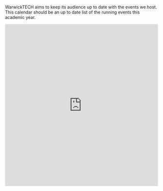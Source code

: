 WarwickTECH aims to keep its audience up to date with the events we host. This calendar should be an up to date list of the running events this academic year. 

<iframe class="airtable-embed" src="https://airtable.com/embed/shrorYfXHgF7ohmV1?backgroundColor=blue&viewControls=on" frameborder="0" onmousewheel="" width="100%" height="533" style="background: transparent"></iframe>
